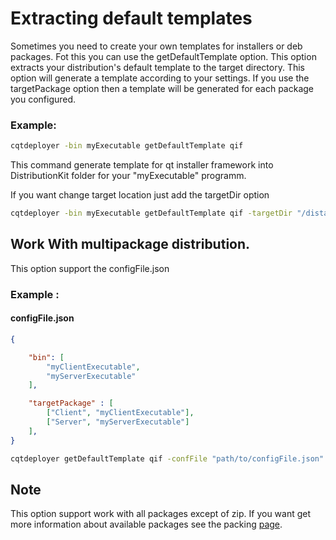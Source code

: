 # Extracting default templates 

Sometimes you need to create your own templates for installers or deb packages.
Fot this you can use the getDefaultTemplate option. This option extracts your distribution's default template to the target directory. This option will generate a template according to your settings. If you use the targetPackage option then a template will be generated for each package you configured.

### Example:

``` bash 
cqtdeployer -bin myExecutable getDefaultTemplate qif
```
This command generate template for qt installer framework into DistributionKit folder for your "myExecutable" programm.

If you want change target location just add the targetDir option 
``` bash
cqtdeployer -bin myExecutable getDefaultTemplate qif -targetDir "/distanation/Dir"

``` 

## Work With multipackage distribution.

This option support the configFile.json 

### Example :

#### configFile.json 
```json
{

    "bin": [
        "myClientExecutable",
        "myServerExecutable"
    ],

    "targetPackage" : [
        ["Client", "myClientExecutable"],
        ["Server", "myServerExecutable"]
    ],
}
```

```bash
cqtdeployer getDefaultTemplate qif -confFile "path/to/configFile.json"
```


## Note 
This option support work with all packages except of zip.
If you want get more information about available packages see the packing [page](Packing.md).
